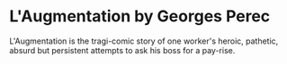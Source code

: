 # L'Augmentation by Georges Perec

L'Augmentation is the tragi-comic story of one worker's heroic, pathetic, absurd but persistent attempts to ask his boss for a pay-rise.
